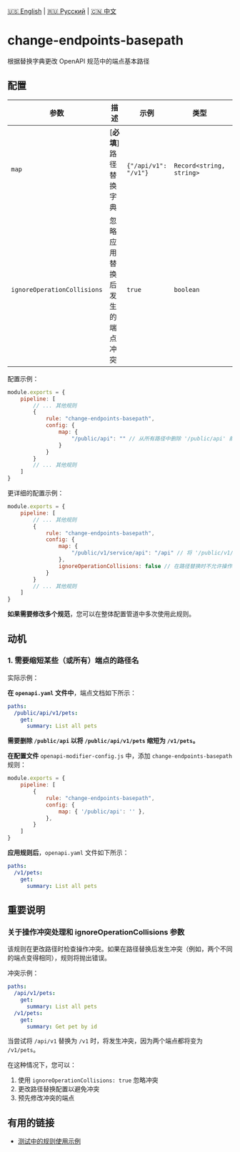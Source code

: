 [🇺🇸 English](./README.md) | [🇷🇺 Русский](./README-ru.md)  | [🇨🇳 中文](./README-zh.md)

# change-endpoints-basepath

根据替换字典更改 OpenAPI 规范中的端点基本路径



## 配置

| 参数                    | 描述                                                              | 示例               | 类型                | 默认值 |
|-----------------------------|-----------------------------------------------------------------------|----------------------|--------------------------|-----------|
| `map`                       | [**必填**] 路径替换字典                                     | `{"/api/v1": "/v1"}` | `Record<string, string>` | `{}`      |
| `ignoreOperationCollisions` | 忽略应用替换后发生的端点冲突 | `true`               | `boolean`                | `false`        |


配置示例：

```js
module.exports = {
    pipeline: [
        // ... 其他规则
        {
            rule: "change-endpoints-basepath",
            config: {
                map: {
                    "/public/api": "" // 从所有路径中删除 '/public/api' 前缀
                }
            }
        }
        // ... 其他规则
    ]
}
```

更详细的配置示例：

```js
module.exports = {
    pipeline: [
        // ... 其他规则
        {
            rule: "change-endpoints-basepath",
            config: {
                map: {
                    "/public/v1/service/api": "/api" // 将 '/public/v1/service/api' 前缀替换为 '/api'
                },
                ignoreOperationCollisions: false // 在路径替换时不允许操作冲突
            }
        }
        // ... 其他规则
    ]
}
```

**如果需要修改多个规范**，您可以在整体配置管道中多次使用此规则。

## 动机

<a name="custom_anchor_motivation_1"></a>
### 1. 需要缩短某些（或所有）端点的路径名

实际示例：

**在 `openapi.yaml` 文件中**，端点文档如下所示：

```yaml
paths:
  /public/api/v1/pets:
    get:
      summary: List all pets
```
**需要删除 `/public/api` 以将 `/public/api/v1/pets` 缩短为 `/v1/pets`。**

**在配置文件** `openapi-modifier-config.js` 中，添加 `change-endpoints-basepath` 规则：

```js
module.exports = {
    pipeline: [
        {
            rule: "change-endpoints-basepath",
            config: {
                map: { '/public/api': '' },
            },
        }
    ]
}
```

**应用规则后**，`openapi.yaml` 文件如下所示：

```yaml
paths:
  /v1/pets:
    get:
      summary: List all pets
```

## 重要说明

### 关于操作冲突处理和 ignoreOperationCollisions 参数

该规则在更改路径时检查操作冲突。如果在路径替换后发生冲突（例如，两个不同的端点变得相同），规则将抛出错误。

冲突示例：

```yaml
paths:
  /api/v1/pets:
    get:
      summary: List all pets
  /v1/pets:
    get:
      summary: Get pet by id
```

当尝试将 `/api/v1` 替换为 `/v1` 时，将发生冲突，因为两个端点都将变为 `/v1/pets`。

在这种情况下，您可以：
1. 使用 `ignoreOperationCollisions: true` 忽略冲突
2. 更改路径替换配置以避免冲突
3. 预先修改冲突的端点

## 有用的链接

- [测试中的规则使用示例](./index.test.ts)  
 